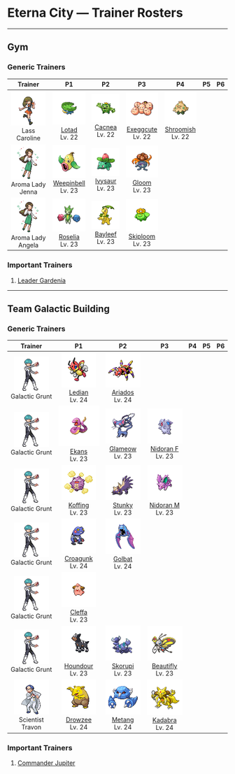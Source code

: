 # Eterna City — Trainer Rosters

---

## Gym


### Generic Trainers

| Trainer | P1 | P2 | P3 | P4 | P5 | P6 |
|:-------:|:--:|:--:|:--:|:--:|:--:|:--:|
| ![Lass Caroline](../../assets/trainers/lass.png "Lass Caroline")<br>Lass Caroline | ![Lotad](../../assets/sprites/lotad/front.gif "Lotad")<br>[Lotad](../../pokemon/lotad.md/)<br>Lv. 22 | ![Cacnea](../../assets/sprites/cacnea/front.gif "Cacnea")<br>[Cacnea](../../pokemon/cacnea.md/)<br>Lv. 22 | ![Exeggcute](../../assets/sprites/exeggcute/front.gif "Exeggcute")<br>[Exeggcute](../../pokemon/exeggcute.md/)<br>Lv. 22 | ![Shroomish](../../assets/sprites/shroomish/front.gif "Shroomish")<br>[Shroomish](../../pokemon/shroomish.md/)<br>Lv. 22 |
| ![Aroma Lady Jenna](../../assets/trainers/aroma_lady.png "Aroma Lady Jenna")<br>Aroma Lady Jenna | ![Weepinbell](../../assets/sprites/weepinbell/front.gif "Weepinbell")<br>[Weepinbell](../../pokemon/weepinbell.md/)<br>Lv. 23 | ![Ivysaur](../../assets/sprites/ivysaur/front.gif "Ivysaur")<br>[Ivysaur](../../pokemon/ivysaur.md/)<br>Lv. 23 | ![Gloom](../../assets/sprites/gloom/front.gif "Gloom")<br>[Gloom](../../pokemon/gloom.md/)<br>Lv. 23 |
| ![Aroma Lady Angela](../../assets/trainers/aroma_lady.png "Aroma Lady Angela")<br>Aroma Lady Angela | ![Roselia](../../assets/sprites/roselia/front.gif "Roselia")<br>[Roselia](../../pokemon/roselia.md/)<br>Lv. 23 | ![Bayleef](../../assets/sprites/bayleef/front.gif "Bayleef")<br>[Bayleef](../../pokemon/bayleef.md/)<br>Lv. 23 | ![Skiploom](../../assets/sprites/skiploom/front.gif "Skiploom")<br>[Skiploom](../../pokemon/skiploom.md/)<br>Lv. 23 |


### Important Trainers

1. [Leader Gardenia](important_trainers.md#leader-gardenia)

---

## Team Galactic Building


### Generic Trainers

| Trainer | P1 | P2 | P3 | P4 | P5 | P6 |
|:-------:|:--:|:--:|:--:|:--:|:--:|:--:|
| ![Galactic Grunt](../../assets/trainers/galactic_grunt.png "Galactic Grunt")<br>Galactic Grunt | ![Ledian](../../assets/sprites/ledian/front.gif "Ledian")<br>[Ledian](../../pokemon/ledian.md/)<br>Lv. 24 | ![Ariados](../../assets/sprites/ariados/front.gif "Ariados")<br>[Ariados](../../pokemon/ariados.md/)<br>Lv. 24 |
| ![Galactic Grunt](../../assets/trainers/galactic_grunt.png "Galactic Grunt")<br>Galactic Grunt | ![Ekans](../../assets/sprites/ekans/front.gif "Ekans")<br>[Ekans](../../pokemon/ekans.md/)<br>Lv. 23 | ![Glameow](../../assets/sprites/glameow/front.gif "Glameow")<br>[Glameow](../../pokemon/glameow.md/)<br>Lv. 23 | ![Nidoran F](../../assets/sprites/nidoran-f/front.gif "Nidoran F")<br>[Nidoran F](../../pokemon/nidoran-f.md/)<br>Lv. 23 |
| ![Galactic Grunt](../../assets/trainers/galactic_grunt.png "Galactic Grunt")<br>Galactic Grunt | ![Koffing](../../assets/sprites/koffing/front.gif "Koffing")<br>[Koffing](../../pokemon/koffing.md/)<br>Lv. 23 | ![Stunky](../../assets/sprites/stunky/front.gif "Stunky")<br>[Stunky](../../pokemon/stunky.md/)<br>Lv. 23 | ![Nidoran M](../../assets/sprites/nidoran-m/front.gif "Nidoran M")<br>[Nidoran M](../../pokemon/nidoran-m.md/)<br>Lv. 23 |
| ![Galactic Grunt](../../assets/trainers/galactic_grunt.png "Galactic Grunt")<br>Galactic Grunt | ![Croagunk](../../assets/sprites/croagunk/front.gif "Croagunk")<br>[Croagunk](../../pokemon/croagunk.md/)<br>Lv. 24 | ![Golbat](../../assets/sprites/golbat/front.gif "Golbat")<br>[Golbat](../../pokemon/golbat.md/)<br>Lv. 24 |
| ![Galactic Grunt](../../assets/trainers/galactic_grunt.png "Galactic Grunt")<br>Galactic Grunt | ![Cleffa](../../assets/sprites/cleffa/front.gif "Cleffa")<br>[Cleffa](../../pokemon/cleffa.md/)<br>Lv. 23 |
| ![Galactic Grunt](../../assets/trainers/galactic_grunt.png "Galactic Grunt")<br>Galactic Grunt | ![Houndour](../../assets/sprites/houndour/front.gif "Houndour")<br>[Houndour](../../pokemon/houndour.md/)<br>Lv. 23 | ![Skorupi](../../assets/sprites/skorupi/front.gif "Skorupi")<br>[Skorupi](../../pokemon/skorupi.md/)<br>Lv. 23 | ![Beautifly](../../assets/sprites/beautifly/front.gif "Beautifly")<br>[Beautifly](../../pokemon/beautifly.md/)<br>Lv. 23 |
| ![Scientist Travon](../../assets/trainers/scientist.png "Scientist Travon")<br>Scientist Travon | ![Drowzee](../../assets/sprites/drowzee/front.gif "Drowzee")<br>[Drowzee](../../pokemon/drowzee.md/)<br>Lv. 24 | ![Metang](../../assets/sprites/metang/front.gif "Metang")<br>[Metang](../../pokemon/metang.md/)<br>Lv. 24 | ![Kadabra](../../assets/sprites/kadabra/front.gif "Kadabra")<br>[Kadabra](../../pokemon/kadabra.md/)<br>Lv. 24 |


### Important Trainers

1. [Commander Jupiter](important_trainers.md#commander-jupiter)
